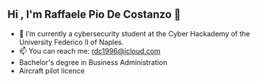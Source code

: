 ## Hi , I'm Raffaele Pio De Costanzo 👋


- 🔭 I’m currently a cybersecurity student at the Cyber Hackademy of the University Federico II of Naples.
- 📫 You can reach me: rdc1996@icloud.com
- Bachelor's degree in Business Administration
- Aircraft pilot licence
